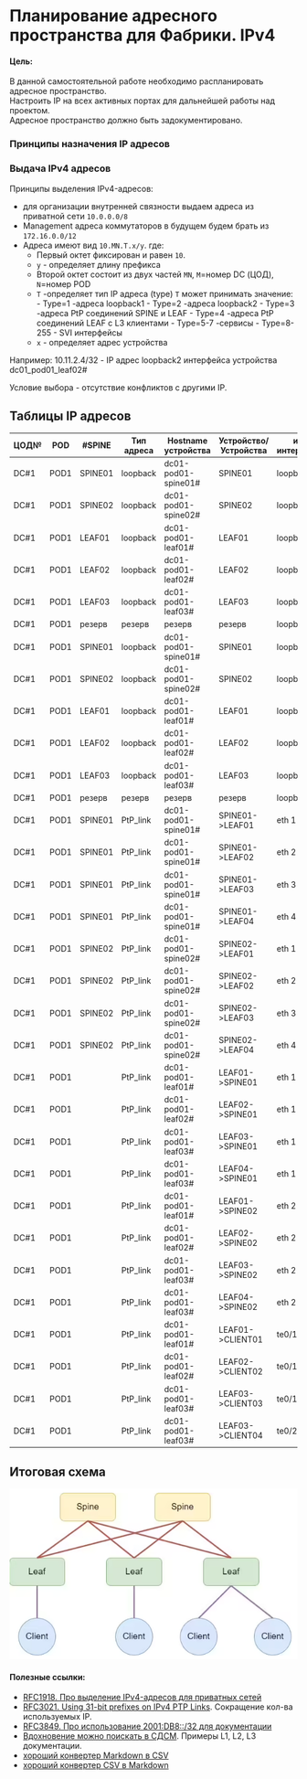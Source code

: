# Планирование адресного пространства для Фабрики. IPv4

#### Цель:
В данной самостоятельной работе необходимо распланировать адресное пространство.<br>
Настроить IP на всех активных портах для дальнейшей работы над проектом.<br>
Адресное пространство должно быть задокументировано.<br>

### Принципы назначения IP адресов

### Выдача IPv4 адресов 

Принципы выделения IPv4-адресов:
- для организации внутренней связности выдаем адреса из приватной сети `10.0.0.0/8`
- Management адреса коммутаторов в будущем будем брать из `172.16.0.0/12`
- Адреса имеют вид `10.MN.T.x/y`. где:
  - Первый октет фиксирован и равен `10`.
  - `y` - определяет длину префикса
  - Второй октет состоит из двух частей `MN`, `M`=номер DC (ЦОД),  `N`=номер POD
  - `T` -определяет тип IP адреса (type)
        `T` может принимать значение:
        - Type=1        -адреса loopback1
        - Type=2        -адреса loopback2
        - Type=3        -адреса PtP соединений SPINE и LEAF
        - Type=4        -адреса PtP соединений LEAF с L3 клиентами
        - Type=5-7      -cервисы
        - Type=8-255     - SVI интерфейсы
  - `x` - определяет адрес устройства

Например: 10.11.2.4/32  - IP адрес loopback2 интерфейса устройства dc01_pod01_leaf02#

Условие выбора - отсутствие конфликтов с другими IP.

## Таблицы IP адресов

|ЦОД№ |POD|#SPINE |Тип адреса|Hostname устройства|Устройство/Устройства|имя интерфейса|IP адрес     |
|----|----|-------|----------|-------------------|---------------------|--------------|-------------|
|DC#1|POD1|SPINE01|loopback  |dc01-pod01-spine01#|SPINE01              |loopback 1    |10.11.1.1/32 |
|DC#1|POD1|SPINE02|loopback  |dc01-pod01-spine02#|SPINE02              |loopback 1    |10.11.1.2/32 |
|DC#1|POD1|LEAF01 |loopback  |dc01-pod01-leaf01# |LEAF01               |loopback 1    |10.11.1.3/32 |
|DC#1|POD1|LEAF02 |loopback  |dc01-pod01-leaf02# |LEAF02               |loopback 1    |10.11.1.4/32 |
|DC#1|POD1|LEAF03 |loopback  |dc01-pod01-leaf03# |LEAF03               |loopback 1    |10.11.1.5/32 |
|DC#1|POD1|резерв |резерв    |резерв             |резерв               |loopback 1    |10.11.1.0/26 |
|DC#1|POD1|SPINE01|loopback  |dc01-pod01-spine01#|SPINE01              |loopback 2    |10.11.2.1/32 |
|DC#1|POD1|SPINE02|loopback  |dc01-pod01-spine02#|SPINE02              |loopback 2    |10.11.2.2/32 |
|DC#1|POD1|LEAF01 |loopback  |dc01-pod01-leaf01# |LEAF01               |loopback 2    |10.11.2.3/32 |
|DC#1|POD1|LEAF02 |loopback  |dc01-pod01-leaf02# |LEAF02               |loopback 2    |10.11.2.4/32 |
|DC#1|POD1|LEAF03 |loopback  |dc01-pod01-leaf03# |LEAF03               |loopback 2    |10.11.2.5/32 |
|DC#1|POD1|резерв |резерв    |резерв             |резерв               |loopback 2    |10.11.2.0/26 |
|DC#1|POD1|SPINE01|PtP_link  |dc01-pod01-spine01#|SPINE01->LEAF01      |eth 1         |10.11.3.0/31 |
|DC#1|POD1|SPINE01|PtP_link  |dc01-pod01-spine01#|SPINE01->LEAF02      |eth 2         |10.11.3.2/31 |
|DC#1|POD1|SPINE01|PtP_link  |dc01-pod01-spine01#|SPINE01->LEAF03      |eth 3         |10.11.3.4/31 |
|DC#1|POD1|SPINE01|PtP_link  |dc01-pod01-spine01#|SPINE01->LEAF04      |eth 4         |10.11.3.6/31 |
|DC#1|POD1|SPINE02|PtP_link  |dc01-pod01-spine02#|SPINE02->LEAF01      |eth 1         |10.11.3.8/31 |
|DC#1|POD1|SPINE02|PtP_link  |dc01-pod01-spine02#|SPINE02->LEAF02      |eth 2         |10.11.3.10/31|
|DC#1|POD1|SPINE02|PtP_link  |dc01-pod01-spine02#|SPINE02->LEAF03      |eth 3         |10.11.3.12/31|
|DC#1|POD1|SPINE02|PtP_link  |dc01-pod01-spine02#|SPINE02->LEAF04      |eth 4         |10.11.3.14/31|
|DC#1|POD1|       |PtP_link  |dc01-pod01-leaf01# |LEAF01->SPINE01      |eth 1         |10.11.3.1/31 |
|DC#1|POD1|       |PtP_link  |dc01-pod01-leaf02# |LEAF02->SPINE01      |eth 1         |10.11.3.3/31 |
|DC#1|POD1|       |PtP_link  |dc01-pod01-leaf03# |LEAF03->SPINE01      |eth 1         |10.11.3.5/31 |
|DC#1|POD1|       |PtP_link  |dc01-pod01-leaf03# |LEAF04->SPINE01      |eth 1         |10.11.3.7/31 |
|DC#1|POD1|       |PtP_link  |dc01-pod01-leaf01# |LEAF01->SPINE02      |eth 2         |10.11.3.9/31 |
|DC#1|POD1|       |PtP_link  |dc01-pod01-leaf02# |LEAF02->SPINE02      |eth 2         |10.11.3.11/31|
|DC#1|POD1|       |PtP_link  |dc01-pod01-leaf03# |LEAF03->SPINE02      |eth 2         |10.11.3.13/31|
|DC#1|POD1|       |PtP_link  |dc01-pod01-leaf03# |LEAF04->SPINE02      |eth 2         |10.11.3.15/31|
|DC#1|POD1|       |PtP_link  |dc01-pod01-leaf01# |LEAF01->CLIENT01     |te0/1         |10.11.4.1/30 |
|DC#1|POD1|       |PtP_link  |dc01-pod01-leaf02# |LEAF02->CLIENT02     |te0/1         |10.11.4.5/30 |
|DC#1|POD1|       |PtP_link  |dc01-pod01-leaf03# |LEAF03->CLIENT03     |te0/1         |10.11.4.9/30 |
|DC#1|POD1|       |PtP_link  |dc01-pod01-leaf03# |LEAF03->CLIENT04     |te0/2         |10.11.4.13/30|


## Итоговая схема
![Topology.png](Topology.png)

#### Полезные ссылки:
- [RFC1918. Про выделение IPv4-адресов для приватных сетей](https://datatracker.ietf.org/doc/html/rfc1918)
- [RFC3021. Using 31-bit prefixes on IPv4 PTP Links](https://datatracker.ietf.org/doc/html/rfc3021). Сокращение кол-ва используемых IP.
- [RFC3849. Про использование 2001:DB8::/32 для документации](https://datatracker.ietf.org/doc/html/rfc3849)
- [Вдохновение можно поискать в СДСМ](https://linkmeup.ru/blog/1188/). Примеры L1, L2, L3 документации.
- [хороший конвертер Markdown в CSV](https://tableconvert.com/markdown-to-csv) 
- [хороший конвертер CSV в Markdown](https://www.convertcsv.com/csv-to-markdown.htm)





